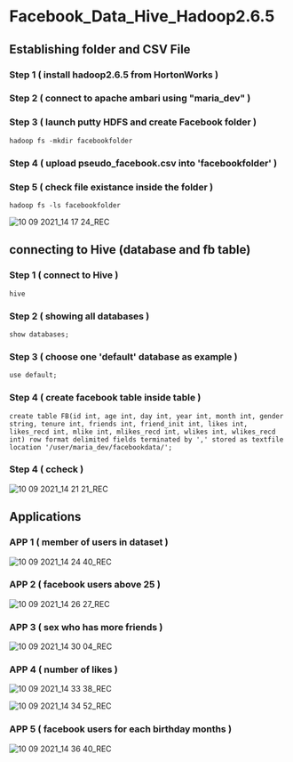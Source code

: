# Facebook_Data_Hive_Hadoop2.6.5

## Establishing folder and CSV File

### Step 1 ( install hadoop2.6.5 from HortonWorks )

### Step 2 ( connect to apache ambari using "maria_dev" )

### Step 3 ( launch putty HDFS and create Facebook folder )

```shell
hadoop fs -mkdir facebookfolder 
```

### Step 4 ( upload pseudo_facebook.csv into 'facebookfolder' )

### Step 5 ( check file existance inside the folder )

``` hadoop fs -ls facebookfolder ```

![10 09 2021_14 17 24_REC](https://user-images.githubusercontent.com/53901834/132864679-bcb90161-2697-48ea-8f63-1661f5a5a6bd.png)

## connecting to Hive (database and fb table)

### Step 1 ( connect to Hive )

``` hive ```

### Step 2 ( showing all databases )

``` show databases; ```

### Step 3 ( choose one 'default' database as example )

``` use default; ```

### Step 4 ( create facebook table inside table )

``` create table FB(id int, age int, day int, year int, month int, gender string, tenure int, friends int, friend_init int, likes int, likes_recd int, mlike int, mlikes_recd int, wlikes int, wlikes_recd int) row format delimited fields terminated by ',' stored as textfile location '/user/maria_dev/facebookdata/'; ```

### Step 4 ( ccheck )

![10 09 2021_14 21 21_REC](https://user-images.githubusercontent.com/53901834/132865356-55d02878-5cd3-44b8-93ea-aba842c7f2a3.png)


## Applications

### APP 1 ( member of users in dataset )

![10 09 2021_14 24 40_REC](https://user-images.githubusercontent.com/53901834/132864837-40925202-c3b9-4ecd-8838-c29453c2d5ec.png)


### APP 2 ( facebook users above 25 )

![10 09 2021_14 26 27_REC](https://user-images.githubusercontent.com/53901834/132865142-4878fd3c-328a-4a32-b772-8423719874b8.png)

### APP 3 ( sex who has more friends )

![10 09 2021_14 30 04_REC](https://user-images.githubusercontent.com/53901834/132865220-d70f2669-2d64-4e77-bb87-9f92dfc7327e.png)

### APP 4 ( number of likes )

![10 09 2021_14 33 38_REC](https://user-images.githubusercontent.com/53901834/132865380-1b0b092f-0fc2-4030-8f6f-56f9a35dc3cd.png)

![10 09 2021_14 34 52_REC](https://user-images.githubusercontent.com/53901834/132865508-2329896b-d596-4a61-a0b0-9ee800988c02.png)


### APP 5 ( facebook users for each birthday months )

![10 09 2021_14 36 40_REC](https://user-images.githubusercontent.com/53901834/132865479-faccde6b-9272-42df-a203-f0a8a25be501.png)
